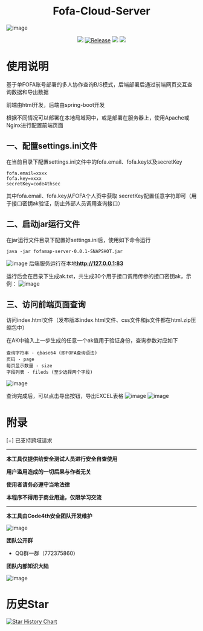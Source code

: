 <h1 align="center">
  <b>Fofa-Cloud-Server</b>
  <br>
</h1>

![image](https://ice.frostsky.com/2024/08/18/ba6436748b8cf2014bd5f6d43d86a821.jpeg)

<p align="center">
<a href="https://github.com/youki992/Fofa-Cloud-Server/issues"><img src="https://img.shields.io/badge/contributions-welcome-brightgreen.svg?style=flat"></a>
<a href="https://github.com/youki992/Fofa-Cloud-Server"><img alt="Release" src="https://img.shields.io/badge/LICENSE-BSD-important"></a>
<a href="https://github.com/youki992/Fofa-Cloud-Server/releases"><img src="https://img.shields.io/github/release/youki992/VscanPlus"></a>
<a href="https://github.com/youki992/Fofa-Cloud-Server/releases"><img src="https://img.shields.io/github/downloads/youki992/VscanPlus/total?color=blueviolet"></a>
</p>

# 使用说明
基于单FOFA账号部署的多人协作查询B/S模式，后端部署后通过前端网页交互查询数据和导出数据

前端由html开发，后端由spring-boot开发

根据不同情况可以部署在本地局域网中，或是部署在服务器上，使用Apache或Nginx进行配置前端页面

## 一、配置settings.ini文件
在当前目录下配置settings.ini文件中的fofa.email、fofa.key以及secretKey
```
fofa.email=xxxx
fofa.key=xxxx
secretKey=code4thsec
```
其中fofa.email、fofa.key从FOFA个人页中获取
secretKey配置任意字符即可（用于接口密钥ak验证，防止外部人员调用查询接口）

## 二、启动jar运行文件
在jar运行文件目录下配置好settings.ini后，使用如下命令运行
```
java -jar fofamap-server-0.0.1-SNAPSHOT.jar
```
![image](https://ice.frostsky.com/2024/08/18/068ab46361225c3ca86b2b96f9cb789f.png)
后端服务运行在本地**http://127.0.0.1:83**

运行后会在目录下生成ak.txt，共生成30个用于接口调用传参的接口密钥ak，示例：
![image](https://ice.frostsky.com/2024/08/18/d07950e6d7772abc19754f29fc3058b0.png)

## 三、访问前端页面查询
访问index.html文件（发布版本index.html文件、css文件和js文件都在html.zip压缩包中）

在AK中输入上一步生成的任意一个ak值用于验证身份，查询参数对应如下
```
查询字符串 - qbase64 (即FOFA查询语法)
页码 - page
每页显示数量 - size
字段列表 - fileds (至少选择两个字段)
```
![image](https://ice.frostsky.com/2024/08/18/81165d00768fe6dca7a22cddefc8ad8d.png)

查询完成后，可以点击导出按钮，导出EXCEL表格
![image](https://ice.frostsky.com/2024/08/18/cd4d5b10acc19eacfb47e2537c7534c5.png)
![image](https://ice.frostsky.com/2024/08/18/01d50e9d085dfde6f69972cab0756cb0.png)

# 附录
[+] 已支持跨域请求

****************************

**本工具仅提供给安全测试人员进行安全自查使用**

**用户滥用造成的一切后果与作者无关**

**使用者请务必遵守当地法律**

**本程序不得用于商业用途，仅限学习交流**

*********


**本工具由Code4th安全团队开发维护**

![image](https://ice.frostsky.com/2024/08/18/5559fc7abc47065e9e5e53a7dba2142b.jpeg)

**团队公开群**
- QQ群一群（772375860）

**团队内部知识大陆**

![image](https://ice.frostsky.com/2024/08/18/bea40903e13c5ae238926338dd3b5331.png)

# 历史Star

[![Star History Chart](https://api.star-history.com/svg?repos=youki992/Fofa-Cloud-Server&type=Date)](https://star-history.com/#youki992/Fofa-Cloud-Server)
